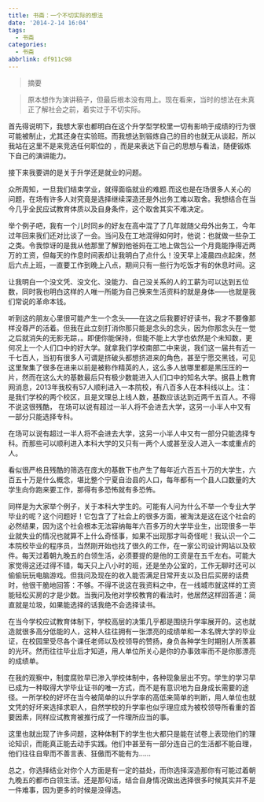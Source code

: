```yaml
---
title: 书斋：一个不切实际的想法
date: '2014-2-14 16:04'
tags:
  - 书斋
categories:
  - 书斋
abbrlink: df911c98
---
```

>摘要
<!--more-->
> 原本想作为演讲稿子，但最后根本没有用上。现在看来，当时的想法在未真正了解社会之前，着实过于不切实际。

首先得说明下，我想大家也都明白在这个升学型学校里一切有影响于成绩的行为很可能被制止，尤其还身在实验班。而我想达到锻炼自己的目的也就无从谈起，所以我站在这里不是来竞选任何职位的 ，而是来表达下自己的思想与看法，随便锻炼下自己的演讲能力。

接下来我要讲的是关于升学还是就业的问题。
      
众所周知，一旦我们结束学业，就得面临就业的难题.而这也是在场很多人关心的问题，在场有许多人对究竟是选择继续深造还是外出务工难以取舍。我想结合在当今几乎全民应试教育体质以及自身条件，这个取舍其实不难决定。
 
举个例子吧，我有一个儿时同乡的好友在高中混了了几年就随父母外出务工，今年过年回来我们还对比谈了一会。当问及在工地混得如何时，他说：也就做一些杂工之类。令我惊讶的是我从他那里了解到他爸妈在工地上做包公一个月竟能挣得近两万的工资，但每天的作息时间表却让我明白了点什么！没天早上凌晨四点起床，然后六点上班，一直要工作到晚上八点，期间只有一些行为吃饭才有的休息时间。这

让我明白一个没文凭、没文化、没能力、自己没关系的人的工薪为可以达到五位数，同时我也明白这样的人唯一所能为自己换来生活资料的就是身体——也就是我们常说的革命本钱。
        
听到这的朋友心里很可能产生一个念头——在这之后我要好好读书，我才不要像那样没尊严的活着。但我在此立刻打消你那只能是念头的念头，因为你那念头在一觉之后就消失的无影无踪，。即便你能保持，但能不能上大学也依然是个未知数，更何况上一个人们口中的好大学。就拿我们学校南部二中来说，我们这一届共有近一千七百人，当初有很多人可谓是挤破头都想挤进来的角色，甚至宁愿交黑钱，可见这里聚集了很多在进来以前是被称作精英的人，这么多人放哪里都是黑压压的一片，然而在这么大的基数最后只有极少数能进入人们口中的知名大学。据县上教育网消息，2013年我校有57人顺利进入一本院校，有八百多人在本科线以上。注：是我们学校的两个校区，且是文理总上线人数，基数应该达到近两千五百人。不得不说这很残酷， 在场可以说有超过一半人将不会进去大学，这另一小半人中又有一部分只能选择专科。 

在场可以说有超过一半人将不会进去大学，这另一小半人中又有一部分只能选择专科。而那些可以顺利进入本科大学的又只有一两个人或甚至没人进入一本或重点的人。

看似很严格且残酷的筛选在庞大的基数下也产生了每年近六百五十万的大学生，六百五十万是什么概念，堪比整个宁夏自治县的人口，每年都有一个县人口数量的大学生向你跑来要工作，那得有多恐怖就有多恐怖。

同样是为大家举个例子，关于本科大学生的。可能有人问为什么不举一个专业大学毕业的呢？这个问题好！它包含了了社会上的很多方面，被淘汰是这在这个社会的必然结果，因为这个社会根本无法容纳每年六百多万的大学毕业生，出现很多一毕业就失业的情况也就算不上什么奇怪事，如果不出现那才叫奇怪呢！我认识一个二本院校毕业的程序员，当然刚开始也找了很久的工作，在一家公司设计网站以及软件。每天过着朝九晚五的白领生活，必须要提的是他的工资是在五千左右。可能大家觉得这还过得不错，每天只上八小时的班，还是坐办公室的，工作无聊时还可以偷偷玩玩电脑游戏。但我问及现在的收入能否满足日常开支以及日后买房的话费时，他很干脆地回答：不够。不得不说这在我资料之中，在一线城市就这样的工资能轻松买房的才是少数。当我问及他对学校教育的看法时，他居然这样回答道：简直就是垃圾，如果能选择的话我绝不会选择读书。

在当今学校应试教育体制下，学校高层的决策几乎都是围绕升学率展开的。这也就造就很多高分低能的人，这种人往往拥有一张漂亮的成绩单和一本名牌大学的毕业证，在校园里受尽各个课任老师以及校领导的赞扬，身负各种学生时期别人所羡慕的光环。然而往往毕业后才知道，用人单位所关心是你的办事效率而不是你那漂亮的成绩单。
 
在我的观察中，制度腐败早已渗入学校体制中，各种现象层出不穷。学生的学习早已成为一种取得大学毕业证书的唯一方式，而不是有意识地为自身成长需要的途径。一所学校的好坏在当今被简单的以升学率的高低来简单的判断，用人单位也就文凭的好坏来选择求职人，自然学校的升学率也似乎理应成为被校领导所看重的首要因素，同样应试教育被推行成了一件理所应当的事。

这里也就出现了许多问题，这种体制下的学生也大都只是能在试卷上表现他们的理论知识，而能真正能去动手实践。他们中甚至有一部分连自己的生活都不能自理，他们往往自卑而不善言表、狂傲而不能有为……

总之，你选择结业对你个人方面是有一定的益处，而你选择深造那你有可能过着朝九晚五的都市白领生活。还是那句话，结合自身情况做出选择很多时候其实并不是一件难事，因为更多的时候是没得选。
